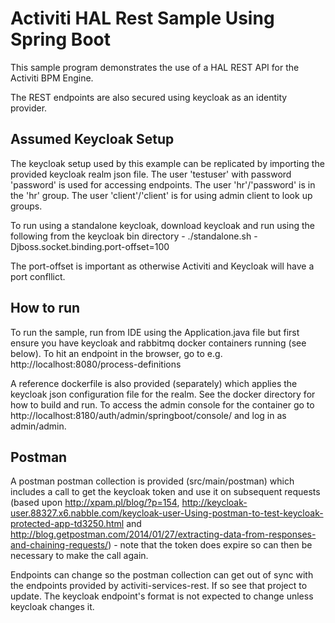 # Activiti HAL Rest Sample Using Spring Boot

This sample program demonstrates the use of a HAL REST API for the Activiti BPM Engine.

The REST endpoints are also secured using keycloak as an identity provider.

## Assumed Keycloak Setup

The keycloak setup used by this example can be replicated by importing the provided keycloak realm json file. The user 'testuser' with password 'password' is used for accessing endpoints. The user 'hr'/'password' is in the 'hr' group. The user 'client'/'client' is for using admin client to look up groups.

To run using a standalone keycloak, download keycloak and run using the following from the keycloak bin directory - ./standalone.sh -Djboss.socket.binding.port-offset=100

The port-offset is important as otherwise Activiti and Keycloak will have a port confllict.

## How to run

To run the sample, run from IDE using the Application.java file but first ensure you have keycloak and rabbitmq docker containers running (see below). To hit an endpoint in the browser, go to e.g. http://localhost:8080/process-definitions

A reference dockerfile is also provided (separately) which applies the keycloak json configuration file for the realm. See the docker directory for how to build and run. To access the admin console for the container go to http://localhost:8180/auth/admin/springboot/console/ and log in as admin/admin. 

## Postman

A postman postman collection is provided (src/main/postman) which includes a call to get the keycloak token and use it on subsequent requests (based upon http://xpam.pl/blog/?p=154, http://keycloak-user.88327.x6.nabble.com/keycloak-user-Using-postman-to-test-keycloak-protected-app-td3250.html and http://blog.getpostman.com/2014/01/27/extracting-data-from-responses-and-chaining-requests/) - note that the token does expire so can then be necessary to make the call again.

Endpoints can change so the postman collection can get out of sync with the endpoints provided by activiti-services-rest. If so see that project to update. The keycloak endpoint's format is not expected to change unless keycloak changes it.
